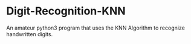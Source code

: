 # Digit-Recognition-KNN
An amateur python3 program that uses the KNN Algorithm to recognize handwritten digits.
